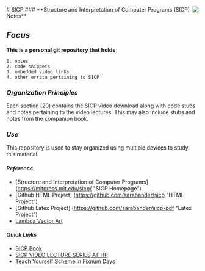 <img align="right" src="https://github.com/cjledbetter/sipc/blob/master/img/final728-lambdars1.jpg">
# SICP
### **Structure and Interpretation of Computer Programs (SICP) Notes**       
                                                                             
## 	_Focus_                                                              
**This is a personal git repository that holds**
                                                                             
    1. notes 
    2. code snippets 
    3. embedded video links 
    4. other errata pertaining to SICP
                                                                             
### _Organization Principles_                                                
Each section (20) contains the SICP video download along with
code stubs and notes pertaining to the video lectures.  This
may also include stubs and notes from the companion book.

### _Use_
This repository is used to stay organized using multiple devices
to study this material.

#### _Reference_

+ [Structure and Interpretation of Computer Programs] (https://mitpress.mit.edu/sicp/ "SICP Homepage")
+ [Github HTML Project] (https://github.com/sarabander/sicp "HTML Project")
+ [Github Latex Project] (https://github.com/sarabander/sicp-pdf "Latex Project")
+ [Lambda Vector Art](https://www.goodfreephotos.com "Good Free Photos")

#### _Quick Links_

+ [SICP Book](http://sarabander.github.io/sicp/ "SICP BOOK")
+ [SICP VIDEO LECTURE SERIES AT HP](https://ocw.mit.edu/courses/electrical-engineering-and-computer-science/6-001-structure-and-interpretation-of-computer-programs-spring-2005/video-lectures/ "SICP VIDEO")
+ [Teach Yourself Scheme in Fixnum Days](http://ds26gte.github.io/tyscheme/ "FIXNUM BOOK")
